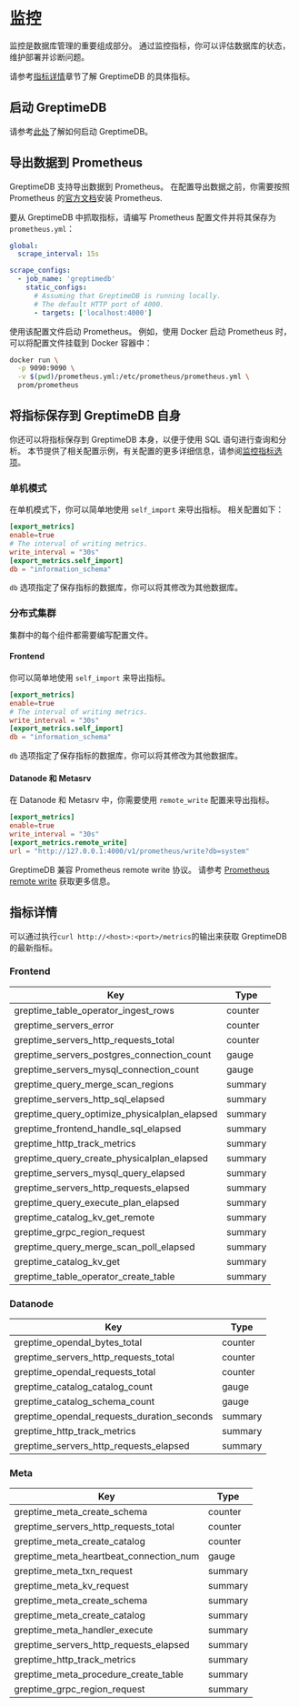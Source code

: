 # 监控

监控是数据库管理的重要组成部分。 通过监控指标，你可以评估数据库的状态，维护部署并诊断问题。

请参考[指标详情](#指标详情)章节了解 GreptimeDB 的具体指标。

## 启动 GreptimeDB

请参考[此处](/getting-started/installation/overview)了解如何启动 GreptimeDB。

## 导出数据到 Prometheus

GreptimeDB 支持导出数据到 Prometheus。 在配置导出数据之前，你需要按照 Prometheus 的[官方文档](https://prometheus.io/docs/prometheus/latest/installation/)安装 Prometheus.

要从 GreptimeDB 中抓取指标，请编写 Prometheus 配置文件并将其保存为 `prometheus.yml`：

```yml
global:
  scrape_interval: 15s 

scrape_configs:
  - job_name: 'greptimedb'
    static_configs:
      # Assuming that GreptimeDB is running locally.
      # The default HTTP port of 4000.
      - targets: ['localhost:4000']
```

使用该配置文件启动 Prometheus。
例如，使用 Docker 启动 Prometheus 时，可以将配置文件挂载到 Docker 容器中：

```bash
docker run \
  -p 9090:9090 \
  -v $(pwd)/prometheus.yml:/etc/prometheus/prometheus.yml \
  prom/prometheus
```

## 将指标保存到 GreptimeDB 自身

你还可以将指标保存到 GreptimeDB 本身，以便于使用 SQL 语句进行查询和分析。
本节提供了相关配置示例，有关配置的更多详细信息，请参阅[监控指标选项](./configuration.md#monitor-metrics-options)。

### 单机模式

在单机模式下，你可以简单地使用 `self_import` 来导出指标。
相关配置如下：

```toml
[export_metrics]
enable=true
# The interval of writing metrics.
write_interval = "30s"
[export_metrics.self_import]
db = "information_schema"
```

`db` 选项指定了保存指标的数据库，你可以将其修改为其他数据库。

### 分布式集群

集群中的每个组件都需要编写配置文件。

#### Frontend

你可以简单地使用 `self_import` 来导出指标。

```toml
[export_metrics]
enable=true
# The interval of writing metrics.
write_interval = "30s"
[export_metrics.self_import]
db = "information_schema"
```

`db` 选项指定了保存指标的数据库，你可以将其修改为其他数据库。

#### Datanode 和 Metasrv

在 Datanode 和 Metasrv 中，你需要使用 `remote_write` 配置来导出指标。

```toml
[export_metrics]
enable=true
write_interval = "30s"
[export_metrics.remote_write]
url = "http://127.0.0.1:4000/v1/prometheus/write?db=system"
```

GreptimeDB 兼容 Prometheus remote write 协议。
请参考 [Prometheus remote write](/user-guide/write-data/prometheus.md) 获取更多信息。

## 指标详情

可以通过执行`curl http://<host>:<port>/metrics`的输出来获取 GreptimeDB 的最新指标。

### Frontend

| Key                                          | Type    |
|----------------------------------------------|---------|
| greptime_table_operator_ingest_rows          | counter |
| greptime_servers_error                       | counter |
| greptime_servers_http_requests_total         | counter |
| greptime_servers_postgres_connection_count   | gauge   |
| greptime_servers_mysql_connection_count      | gauge   |
| greptime_query_merge_scan_regions            | summary |
| greptime_servers_http_sql_elapsed            | summary |
| greptime_query_optimize_physicalplan_elapsed | summary |
| greptime_frontend_handle_sql_elapsed         | summary |
| greptime_http_track_metrics                  | summary |
| greptime_query_create_physicalplan_elapsed   | summary |
| greptime_servers_mysql_query_elapsed         | summary |
| greptime_servers_http_requests_elapsed       | summary |
| greptime_query_execute_plan_elapsed          | summary |
| greptime_catalog_kv_get_remote               | summary |
| greptime_grpc_region_request                 | summary |
| greptime_query_merge_scan_poll_elapsed       | summary |
| greptime_catalog_kv_get                      | summary |
| greptime_table_operator_create_table         | summary |


### Datanode

| Key                                        | Type    |
|--------------------------------------------|---------|
| greptime_opendal_bytes_total               | counter |
| greptime_servers_http_requests_total       | counter |
| greptime_opendal_requests_total            | counter |
| greptime_catalog_catalog_count             | gauge   |
| greptime_catalog_schema_count              | gauge   |
| greptime_opendal_requests_duration_seconds | summary |
| greptime_http_track_metrics                | summary |
| greptime_servers_http_requests_elapsed     | summary |


### Meta

| Key                                    | Type    |
|----------------------------------------|---------|
| greptime_meta_create_schema            | counter |
| greptime_servers_http_requests_total   | counter |
| greptime_meta_create_catalog           | counter |
| greptime_meta_heartbeat_connection_num | gauge   |
| greptime_meta_txn_request              | summary |
| greptime_meta_kv_request               | summary |
| greptime_meta_create_schema            | summary |
| greptime_meta_create_catalog           | summary |
| greptime_meta_handler_execute          | summary |
| greptime_servers_http_requests_elapsed | summary |
| greptime_http_track_metrics            | summary |
| greptime_meta_procedure_create_table   | summary |
| greptime_grpc_region_request           | summary |
